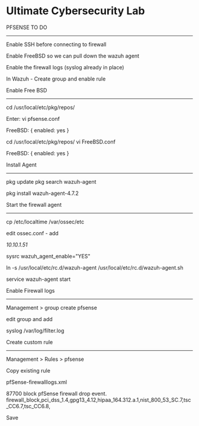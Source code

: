 # Ultimate Cybersecurity Lab

PFSENSE TO DO
*************


Enable SSH before connecting to firewall

Enable FreeBSD so we can pull down the wazuh agent

Enable the firewall logs (syslog already in place)

In Wazuh - Create group and enable rule





Enable Free BSD
****************
 
cd /usr/local/etc/pkg/repos/

Enter: vi pfsense.conf

FreeBSD: { enabled: yes }


cd /usr/local/etc/pkg/repos/
vi FreeBSD.conf

FreeBSD: { enabled: yes }




Install Agent
**************

pkg update
pkg search wazuh-agent

pkg install wazuh-agent-4.7.2




Start the firewall agent
************************
cp /etc/localtime /var/ossec/etc

edit ossec.conf - add

<server>
 <address>10.10.1.51</address>
</server>
 
 
 
sysrc wazuh_agent_enable="YES"

 
ln -s /usr/local/etc/rc.d/wazuh-agent /usr/local/etc/rc.d/wazuh-agent.sh


service wazuh-agent start







Enable Firewall logs
********************

Management > group create pfsense

edit group and add

<localfile>
	<log_format>syslog</log_format>
	<location>/var/log/filter.log</location>
</localfile>



Create custom rule
******************

Management > Rules > pfsense

Copy existing rule

pfSense-firewalllogs.xml

<group name="pfsense,">
  <rule id="87701" level="5" overwrite="yes">
    <if_sid>87700</if_sid>
    <action>block</action>
    <description>pfSense firewall drop event.</description>
    <group>firewall_block,pci_dss_1.4,gpg13_4.12,hipaa_164.312.a.1,nist_800_53_SC.7,tsc_CC6.7,tsc_CC6.8,</group>
  </rule>
</group>



Save







